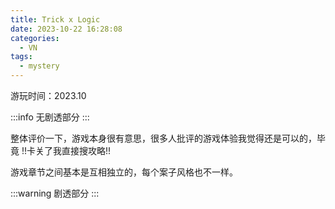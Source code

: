 ```yaml
---
title: Trick x Logic
date: 2023-10-22 16:28:08
categories:
  - VN
tags:
  - mystery
---
```


游玩时间：2023.10

:::info
无剧透部分
:::

整体评价一下，游戏本身很有意思，很多人批评的游戏体验我觉得还是可以的，毕竟 !!卡关了我直接搜攻略!!

游戏章节之间基本是互相独立的，每个案子风格也不一样。

:::warning
剧透部分
:::
